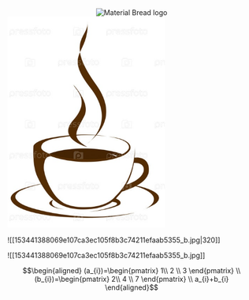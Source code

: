 
<div align="center">
	<img width="200" src="http://material-bread.org/logo-shadow.svg" align="center" alt="Material Bread logo">
</div>

<a>
	<img src="https://github.com/FelPrim/test/blob/main/test/153441388069e107ca3ec105f8b3c74211efaab5355_b.jpg"  width="320" >
</a>



![[153441388069e107ca3ec105f8b3c74211efaab5355_b.jpg|320]]

![[153441388069e107ca3ec105f8b3c74211efaab5355_b.jpg]]


$$\begin{aligned}
(a_{i})=\begin{pmatrix}
1\\
2 \\
3
\end{pmatrix}
\\
(b_{i})=\begin{pmatrix}
2\\
4 \\
7
\end{pmatrix}
\\
a_{i}+b_{i}
\end{aligned}$$
